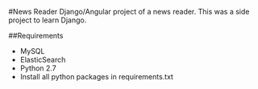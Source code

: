#News Reader
Django/Angular project of a news reader.
This was a side project to learn Django.

##Requirements
- MySQL
- ElasticSearch
- Python 2.7
- Install all python packages in requirements.txt
